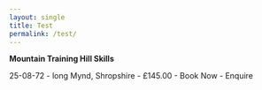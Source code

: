 ```yaml
---
layout: single
title: Test
permalink: /test/
---
```



**Mountain Training Hill Skills**

25-08-72 - long Mynd, Shropshire - £145.00 - Book Now - Enquire
